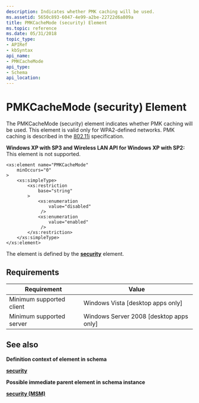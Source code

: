 ```yaml
---
description: Indicates whether PMK caching will be used.
ms.assetid: 5650c893-6047-4e99-a2be-22722d6a809a
title: PMKCacheMode (security) Element
ms.topic: reference
ms.date: 05/31/2018
topic_type: 
- APIRef
- kbSyntax
api_name: 
- PMKCacheMode
api_type: 
- Schema
api_location: 
---
```


# PMKCacheMode (security) Element

The PMKCacheMode (security) element indicates whether PMK caching will be used. This element is valid only for WPA2-defined networks. PMK caching is described in the [802.11i](https://standards.ieee.org/findstds/standard/802.11i-2004.html) specification.

**Windows XP with SP3 and Wireless LAN API for Windows XP with SP2:** This element is not supported.

``` syntax
<xs:element name="PMKCacheMode"
    minOccurs="0"
>
    <xs:simpleType>
        <xs:restriction
            base="string"
        >
            <xs:enumeration
                value="disabled"
             />
            <xs:enumeration
                value="enabled"
             />
        </xs:restriction>
    </xs:simpleType>
</xs:element>
```

The element is defined by the [**security**](wlan-profileschema-security-msm-element.md) element.

## Requirements



| Requirement | Value |
|-------------------------------------|------------------------------------------------------|
| Minimum supported client<br/> | Windows Vista \[desktop apps only\]<br/>       |
| Minimum supported server<br/> | Windows Server 2008 \[desktop apps only\]<br/> |



## See also

<dl> <dt>

**Definition context of element in schema**
</dt> <dt>

[**security**](wlan-profileschema-security-msm-element.md)
</dt> <dt>

**Possible immediate parent element in schema instance**
</dt> <dt>

[**security (MSM)**](wlan-profileschema-security-msm-element.md)
</dt> </dl>

 

 




